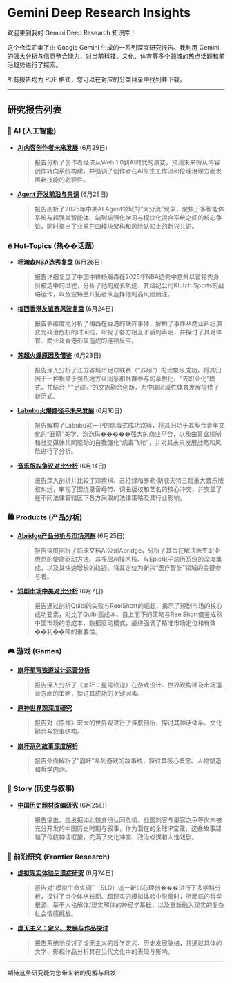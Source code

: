 # Gemini Deep Research Insights

欢迎来到我的 Gemini Deep Research 知识库！

这个仓库汇集了由 Google Gemini 生成的一系列深度研究报告。我利用 Gemini 的强大分析与信息整合能力，对当前科技、文化、体育等多个领域的热点话题和前沿趋势进行了探索。

所有报告均为 PDF 格式，您可以在对应的分类目录中找到并下载。

---

## 研究报告列表

### 🤖 AI (人工智能)

*   **[AI内容创作者未来发展](./ai/AI内容创作者未来发展_.pdf)** (6月29日)
    > 报告分析了创作者经济从Web 1.0到AI时代的演变，预测未来将从内容创作转向系统构建，并强调了创作者在AI原生工作流和伦理治理方面发展新技能的必要性。

*   **[Agent 开发前沿与共识](./ai/Agent%20开发前沿与共识_.pdf)** (6月25日)
    > 报告剖析了2025年中期AI Agent领域的“大分流”现象，聚焦于多智能体系统与超强单智能体、端到端强化学习与模块化混合系统之间的核心争论，同时指出了业界在四模块架构和风险认知上的新兴共识。

### 🔥 Hot-Topics (热��话题)

*   **[杨瀚森NBA选秀复盘](./hot-topics/杨瀚森NBA选秀复盘_.pdf)** (6月26日)
    > 报告详细复盘了中国中锋杨瀚森在2025年NBA选秀中意外以首轮秀身份被选中的过程，分析了他的成长轨迹、其经纪公司Klutch Sports的战略运作，以及波特兰开拓者队选择他的高风险赌注。

*   **[梅西香港友谊赛风波复盘](./hot-topics/梅西香港友谊赛风波复盘_.pdf)** (6月24日)
    > 报告多维度地分析了梅西在香港的缺阵事件，解构了事件从商业纠纷演变为政治危机的时间线，审视了各方相互矛盾的声明，并探讨了其对体育、商业及香港形象造成的连锁反应。

*   **[苏超火爆原因及借鉴](./hot-topics/苏超火爆原因及借鉴_.pdf)** (6月23日)
    > 报告深入分析了江苏省城市足球联赛（“苏超”）的现象级成功，将其归因于一种根植于强烈地方认同感和社群参与的草根化、“去职业化”模式，并结合了“足球+”的文旅融合创新，为中国区域性体育发展提供了新范式。

*   **[Labubu火爆路径与未来发展](./hot-topics/Labubu火爆路径与未来发展_.pdf)** (6月16日)
    > 报告解构了Labubu这一IP的病毒式成功路径，将其归功于其契合青年文化的“丑萌”美学、泡泡玛�����强大的商业平台，以及由盲盒机制和社交媒体共同驱动的自我强化“病毒飞轮”，并对其未来发展战略和风险进行了分析。

*   **[音乐版权争议对比分析](./hot-topics/音乐版权争议对比分析_.pdf)** (6月14日)
    > 报告深入剖析并比较了邓紫棋、苏打绿和泰勒·斯威夫特三起重大音乐版权纠纷，审视了围绕录音母带、词曲版权和艺名的核心冲突，并突显了在不同法律管辖区下各方采取的法律策略及其行业影响。

### 🛍️ Products (产品分析)

*   **[Abridge产品分析与市场洞察](./products/Abridge产品分析与市场洞察_.pdf)** (6月25日)
    > 报告深度剖析了临床文档AI公司Abridge，分析了其旨在解决医生职业倦怠的使命驱动方法、其多层AI技术栈、与Epic电子病历系统的深度集成，以及其快速增长的轨迹，将其定位为新兴“医疗智能”领域的关键参与者。

*   **[短剧市场中美对比分析](./products/短剧市场中美对比分析_.pdf)** (6月7日)
    > 报告通过剖析Quibi的失败与ReelShort的崛起，揭示了短剧市场的核心成功要素，对比了Quibi高成本、自上而下的策略与ReelShort借鉴成熟中国市场的低成本、数据驱动模式，最终强调了精准市场定位和有效��利��略的重要性。

### 🎮 游戏 (Games)

*   **[崩坏星穹铁道设计运营分析](./崩坏星穹铁道设计运营分析_.pdf)**
    > 报告深入分析了《崩坏：星穹铁道》在游戏设计、世界观构建及市场运营方面的策略，探讨其成功的关键因素。

*   **[原神世界观深度研究](./story/原神世界观深度研究_.pdf)**
    > 报告对《原神》宏大的世界观进行了深度剖析，探讨其神话体系、文化融合与叙事结构。

*   **[崩坏系列故事深度解析](./story/崩坏系列故事深度解析_.pdf)**
    > 报告全面解析了“崩坏”系列游戏的故事线，探讨其核心概念、人物塑造和哲学内涵。

### 📜 Story (历史与叙事)

*   **[中国历史题材改编研究](./story/中国历史题材改编研究_.pdf)** (6月25日)
    > 报告提出，应发掘如北魏身份认同危机、战国刺客与墨家之争等尚未被充分开发的中国历史时期与叙事，作为潜在的全球IP宝藏，这些故事超越了传统神话框架，充满了文化冲突、政治权谋和人性戏剧。

### 🧠 前沿研究 (Frontier Research)

*   **[虚拟现实体验后遗症研究](./虚拟现实体验后遗症研究_.pdf)** (6月24日)
    > 报告对“模拟生命失调”（SLD）这一新兴心理创���进行了多学科分析，探讨了当个体从长期、超现实的模拟体验中脱离时，所面临的哲学根源、基于人格解体/现实解体的神经学基础，以及重新融入现实的复杂社会情感挑战。

*   **[虚无主义：定义、发展与作品探讨](./虚无主义：定义、发展与作品探讨_.pdf)**
    > 报告系统地探讨了虚无主义的哲学定义、历史发展脉络，并通过具体的文学、影视作品分析其在当代文化中的表现与影响。

---

期待这些研究能为您带来新的见解与启发！
